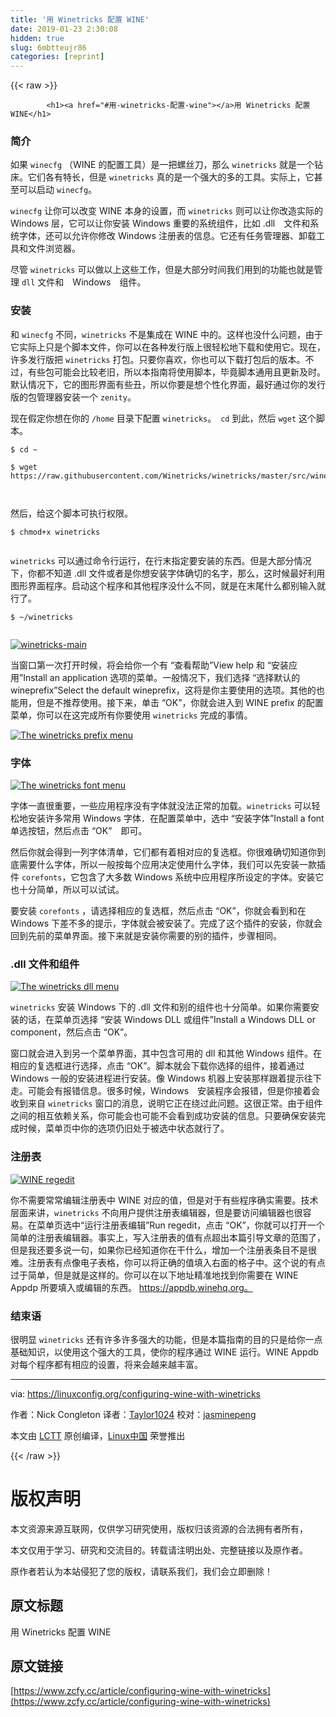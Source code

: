 ```yaml
---
title: '用 Winetricks 配置 WINE' 
date: 2019-01-23 2:30:08
hidden: true
slug: 6mbtteujr86
categories: [reprint]
---
```


{{< raw >}}

            <h1><a href="#用-winetricks-配置-wine"></a>用 Winetricks 配置 WINE</h1>
<h3><a href="#简介"></a>简介</h3>
<p>如果 <code>winecfg</code> （WINE 的配置工具）是一把螺丝刀，那么 <code>winetricks</code> 就是一个钻床。它们各有特长，但是 <code>winetricks</code> 真的是一个强大的多的工具。实际上，它甚至可以启动 <code>winecfg</code>。</p>
<p><code>winecfg</code> 让你可以改变 WINE 本身的设置，而 <code>winetricks</code> 则可以让你改造实际的 Windows 层，它可以让你安装 Windows 重要的系统组件，比如 .dll　文件和系统字体，还可以允许你修改 Windows 注册表的信息。它还有任务管理器、卸载工具和文件浏览器。</p>
<p>尽管 <code>winetricks</code> 可以做以上这些工作，但是大部分时间我们用到的功能也就是管理 <code>dll</code> 文件和　Windows　组件。</p>
<h3><a href="#安装"></a>安装</h3>
<p>和 <code>winecfg</code> 不同，<code>winetricks</code> 不是集成在 WINE 中的。这样也没什么问题，由于它实际上只是个脚本文件，你可以在各种发行版上很轻松地下载和使用它。现在，许多发行版把 <code>winetricks</code> 打包。只要你喜欢，你也可以下载打包后的版本。不过，有些包可能会比较老旧，所以本指南将使用脚本，毕竟脚本通用且更新及时。默认情况下，它的图形界面有些丑，所以你要是想个性化界面，最好通过你的发行版的包管理器安装一个 <code>zenity</code>。</p>
<p>现在假定你想在你的 <code>/home</code> 目录下配置 <code>winetricks</code>。　<code>cd</code> 到此，然后 <code>wget</code> 这个脚本。</p>
<pre><code class="hljs shell"><span class="hljs-meta">$</span><span class="bash"> <span class="hljs-built_in">cd</span> ~</span>
<span class="hljs-meta">
$</span><span class="bash"> wget https://raw.githubusercontent.com/Winetricks/winetricks/master/src/winetricks</span>

</code></pre><p>然后，给这个脚本可执行权限。</p>
<pre><code class="hljs shell"><span class="hljs-meta">$</span><span class="bash"> chmod+x winetricks</span>

</code></pre><p><code>winetricks</code> 可以通过命令行运行，在行末指定要安装的东西。但是大部分情况下，你都不知道 .dll 文件或者是你想安装字体确切的名字，那么，这时候最好利用图形界面程序。启动这个程序和其他程序没什么不同，就是在末尾什么都别输入就行了。</p>
<pre><code class="hljs shell"><span class="hljs-meta">$</span><span class="bash"> ~/winetricks</span>

</code></pre><p><a href="https://camo.githubusercontent.com/b5d79de64e0424f6d9859a78766f792126708561/68747470733a2f2f6c696e7578636f6e6669672e6f72672f696d616765732f77696e65747269636b732d6d61696e2e706e67"><img src="https://p4.ssl.qhimg.com/t011e953916ef33d31e.png" alt="winetricks-main"></a></p>
<p>当窗口第一次打开时候，将会给你一个有 “查看帮助”View help 和 “安装应用”Install an application 选项的菜单。一般情况下，我们选择 “选择默认的 wineprefix”Select the default wineprefix，这将是你主要使用的选项。其他的也能用，但是不推荐使用。接下来，单击 “OK”，你就会进入到 WINE prefix 的配置菜单，你可以在这完成所有你要使用 <code>winetricks</code> 完成的事情。</p>
<p><a href="https://camo.githubusercontent.com/593df1242f24e20acd564696cc593df3bb58bb45/68747470733a2f2f6c696e7578636f6e6669672e6f72672f696d616765732f77696e65747269636b732d7072656669782e706e67"><img src="https://p1.ssl.qhimg.com/t0140f32b8721612989.png" alt="The winetricks prefix menu"></a></p>
<h3><a href="#字体"></a>字体</h3>
<p><a href="https://camo.githubusercontent.com/0469538bdfb0f80c11eb25b4e1394d5e5f182488/68747470733a2f2f6c696e7578636f6e6669672e6f72672f696d616765732f77696e65747269636b732d666f6e742e706e67"><img src="https://p4.ssl.qhimg.com/t01477b883d78826dfe.png" alt="The winetricks font menu"></a></p>
<p>字体一直很重要，一些应用程序没有字体就没法正常的加载。<code>winetricks</code> 可以轻松地安装许多常用 Windows 字体．在配置菜单中，选中 “安装字体”Install a font　单选按钮，然后点击 “OK”　即可。</p>
<p>然后你就会得到一列字体清单，它们都有着相对应的复选框。你很难确切知道你到底需要什么字体，所以一般按每个应用决定使用什么字体，我们可以先安装一款插件 <code>corefonts</code>，它包含了大多数 Windows 系统中应用程序所设定的字体。安装它也十分简单，所以可以试试。</p>
<p>要安装 <code>corefonts</code> ，请选择相应的复选框，然后点击 “OK”，你就会看到和在 Windows 下差不多的提示，字体就会被安装了。完成了这个插件的安装，你就会回到先前的菜单界面。接下来就是安装你需要的别的插件，步骤相同。</p>
<h3><a href="#dll-文件和组件"></a>.dll 文件和组件</h3>
<p><a href="https://camo.githubusercontent.com/c65f34936990813fe49fc1e770f6866bb6cb764e/68747470733a2f2f6c696e7578636f6e6669672e6f72672f696d616765732f77696e65747269636b732d646c6c2e706e67"><img src="https://camo.githubusercontent.com/c65f34936990813fe49fc1e770f6866bb6cb764e/68747470733a2f2f6c696e7578636f6e6669672e6f72672f696d616765732f77696e65747269636b732d646c6c2e706e67" alt="The winetricks dll menu"></a></p>
<p><code>winetricks</code> 安装 Windows 下的 .dll 文件和别的组件也十分简单。如果你需要安装的话，在菜单页选择 “安装 Windows DLL 或组件”Install a Windows DLL or component，然后点击 “OK”。</p>
<p>窗口就会进入到另一个菜单界面，其中包含可用的 dll 和其他 Windows 组件。在相应的复选框进行选择，点击 “OK”。脚本就会下载你选择的组件，接着通过 Windows 一般的安装进程进行安装。像 Windows 机器上安装那样跟着提示往下走。可能会有报错信息。很多时候，Windows　安装程序会报错，但是你接着会收到来自 <code>winetricks</code> 窗口的消息，说明它正在绕过此问题。这很正常。由于组件之间的相互依赖关系，你可能会也可能不会看到成功安装的信息。只要确保安装完成时候，菜单页中你的选项仍旧处于被选中状态就行了。</p>
<h3><a href="#注册表"></a>注册表</h3>
<p><a href="https://camo.githubusercontent.com/69b955acfba35689e9f44f76dfa2e4868ae7656d/68747470733a2f2f6c696e7578636f6e6669672e6f72672f696d616765732f77696e65747269636b732d726567656469742e706e67"><img src="https://p4.ssl.qhimg.com/t015d59fbb137cb464e.png" alt="WINE regedit"></a></p>
<p>你不需要常常编辑注册表中 WINE 对应的值，但是对于有些程序确实需要。技术层面来讲，<code>winetricks</code> 不向用户提供注册表编辑器，但是要访问编辑器也很容易。在菜单页选中“运行注册表编辑”Run regedit，点击 “OK”，你就可以打开一个简单的注册表编辑器。事实上，写入注册表的值有点超出本篇引导文章的范围了，但是我还要多说一句，如果你已经知道你在干什么，增加一个注册表条目不是很难。注册表有点像电子表格，你可以将正确的值填入右面的格子中。这个说的有点过于简单，但是就是这样的。你可以在以下地址精准地找到你需要在 WINE Appdp 所要填入或编辑的东西。 <a href="https://appdb.winehq.org%E3%80%82">https://appdb.winehq.org。</a></p>
<h3><a href="#结束语"></a>结束语</h3>
<p>很明显 <code>winetricks</code> 还有许多许多强大的功能，但是本篇指南的目的只是给你一点基础知识，以使用这个强大的工具，使你的程序通过 WINE 运行。WINE Appdb 对每个程序都有相应的设置，将来会越来越丰富。</p>
<hr>
<p>via: <a href="https://linuxconfig.org/configuring-wine-with-winetricks">https://linuxconfig.org/configuring-wine-with-winetricks</a></p>
<p>作者：Nick Congleton 译者：<a href="https://github.com/Taylor1024">Taylor1024</a> 校对：<a href="https://github.com/jasminepeng">jasminepeng</a></p>
<p>本文由 <a href="https://github.com/LCTT/TranslateProject">LCTT</a> 原创编译，<a href="https://linux.cn/">Linux中国</a> 荣誉推出</p>

          
{{< /raw >}}

# 版权声明
本文资源来源互联网，仅供学习研究使用，版权归该资源的合法拥有者所有，

本文仅用于学习、研究和交流目的。转载请注明出处、完整链接以及原作者。

原作者若认为本站侵犯了您的版权，请联系我们，我们会立即删除！

## 原文标题
用 Winetricks 配置 WINE

## 原文链接
[https://www.zcfy.cc/article/configuring-wine-with-winetricks](https://www.zcfy.cc/article/configuring-wine-with-winetricks)

